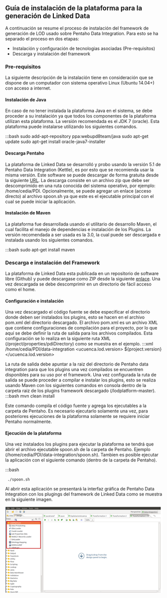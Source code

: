## Guía de instalación de la plataforma para la generación de Linked Data ##

A continuación se resume el proceso de instalación del framework de generación de LOD usado sobre Pentaho Data Integration. Para esto se ha separado el proceso en dos etapas: 

- Instalación y configuración de tecnologias asociadas (Pre-requisitos)
- Descarga y instalación del framework

### Pre-requisitos ###

La siguiente descripción de la  instalación tiene en consideración que se dispone de un computador con sistema operativo Linux (Ubuntu 14.04+) con  acceso a internet.

#### Instalación de Java ####

En caso de no tener instalada la plataforma Java en el sistema, se debe proceder a su instalación ya que todos los componentes de la plataforma utilizan esta plataforma. La versión recomendada es el JDK 7 (oracle).  Esta plataforma puede instalarse utilizando los siguientes comandos.

:::bash
    sudo add-apt-repository ppa:webupd8team/java 
    sudo apt-get update 
    sudo apt-get install oracle-java7-installer
    
 
#### Descarga Pentaho ####

La plataforma de Linked Data se desarrolló y probo usando la versión 5.1 de Pentaho Data Integration (Kettle), es por esto que se recomienda usar la misma versión. Este software se puede descargar de forma gratuita desde la siguiente [URL](https://sourceforge.net/projects/pentaho/files/Data%20Integration/5.1/pdi-ce-5.1.0.0-752.zip/download).  La descarga consiste en un archivo zip que debe ser descomprimido en una ruta conocida del sistema operativo, por ejemplo: /home/cedia/PDI. 
Opcionalmente, se puede agregar un enlace (acceso directo) al archivo spoon.sh ya que este es el ejecutable principal con el cual se puede iniciar la aplicación.

#### Instalación de Maven ####
La plataforma fue desarrollada usando el utilitario de desarrollo Maven, el cual facilita el manejo de dependencias e instalación de los Plugins. La versión recomendada a ser usada es la 3.0, la cual puede ser descargada e instalada usando los siguientes comandos.

:::bash
    sudo apt-get install maven
    
### Descarga e instalación del Framework ###

La plataforma de Linked Data esta publicada en un repositorio de software libre (Github) y puede descargase como ZIP  desde la siguiente [enlace](https://github.com/santteegt/lodplatform). Una vez descargada se debe descomprimir en un directorio de fácil acceso como el home.

#### Configuración e instalación ####

Una vez descargado el código fuente se debe especificar el directorio donde deben ser instalados los plugins, esto se hacen en el archivo pom.xml del directorio descargado. El archivo pom.xml  es un archivo XML que contiene configuraciones de compilación para el proyecto, por lo que aquí se debe definir  la ruta de salida para los archivos compilados. Esta configuración se lo realiza en la siguiente ruta XML  (/project/properties/pdiDirectory) como se muestra en el ejemplo. 
:::xml
    <properties>
    <pdiDirectory>/home/cedia/PDI/data-integration</pdiDirectory>
    <ucuenca.lod.version> ${project.version}</ucuenca.lod.version>



La ruta de salida debe apuntar a la raiz del directorio de Pentaho data integration para que los plugins una vez compilados se encuentren disponibles para su uso por el framework. Una vez configurada la ruta de salida se puede proceder a compilar e instalar los plugins, esto se realiza usando Maven con los siguientes comandos en consola dentro de la carpeta raiz de los plugins framework descargado  (/lodplatform-master).
:::bash
       mvn clean install

Este comando compila el código fuente y agrega los ejecutables a la carpeta de Pentaho. Es necesario ejecutarlo solamente una vez, para posteriores ejecuciones de la plataforma solamente se requiere iniciar Pentaho normalmente.

#### Ejecución de la plataforma ####

Una vez instalados los plugins para ejecutar la plataforma se tendrá que abrir el archivo ejecutable spoon.sh de la carpeta de Pentaho. Ejemplo (/home/cedia/PDI/data-integration/spoon.sh).  Tambien es posible ejecutar la aplicación con el siguiente comando (dentro de la carpeta de Pentaho).

:::bash
    
     ./spoon.sh

Al abrir esta aplicación se presentará la interfaz gráfica de Pentaho Data Integration con los plugings del framework de Linked Data como se muestra en la siguiente imagen.


![Imagen](./Images/guidelod.PNG?style=centerme)

    
